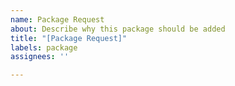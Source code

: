 ```yaml
---
name: Package Request
about: Describe why this package should be added
title: "[Package Request]"
labels: package
assignees: ''

---
```



